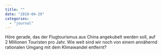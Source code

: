 ```yaml
---
title: ""
date: "2019-04-29"
categories: 
  - "journal"
---
```


Höre gerade, das der Flugtourismus aus China angekubelt werden soll, auf 2 Millionen Touristen pro Jahr. Wie weit sind wir noch von einem annähernd rationalen Umgang mit dem Klimawandel entfernt?
